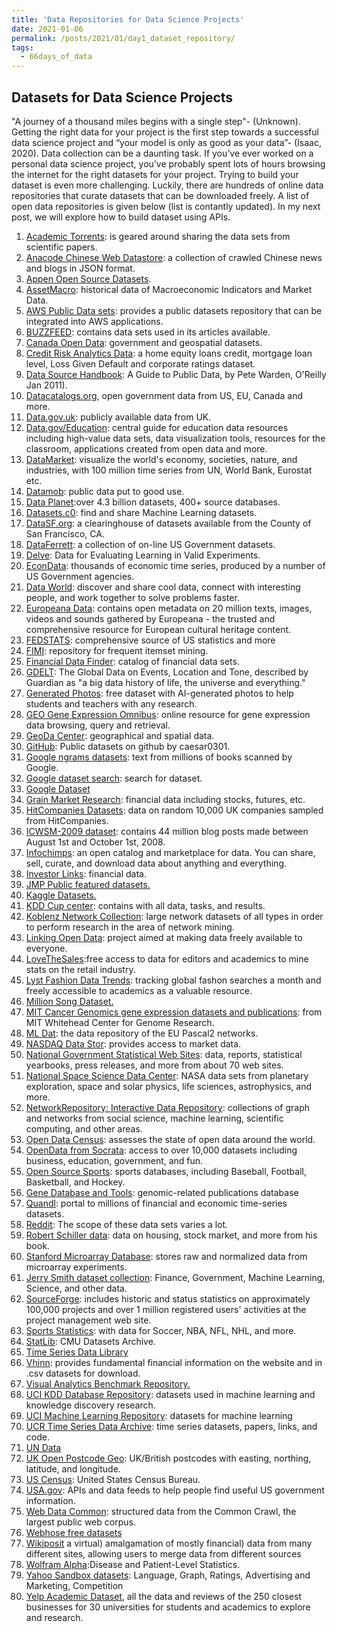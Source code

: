 ```yaml
---
title: 'Data Repositories for Data Science Projects'
date: 2021-01-06
permalink: /posts/2021/01/day1_dataset_repository/
tags:
  - 66days_of_data
---
```


## Datasets for Data Science Projects

"A journey of a thousand miles begins with a single step"- (Unknown). Getting the right data for your project is the first step towards a successful data science project and “your model is only as good as your data”- (Isaac, 2020). Data collection can be a daunting task. If you’ve ever worked on a personal data science project, you’ve probably spent lots of hours browsing the internet for the right datasets for your project. Trying to build your dataset is even more challenging. Luckily, there are hundreds of online data repositories that curate datasets that can be downloaded freely. A list of open data repositories is given below (list is contantly updated). In my next post, we will explore how to build dataset using APIs.

1.	[Academic Torrents]( http://academictorrents.com/browse.php?cat=6): is geared around sharing the data sets from scientific papers.
2.	[Anacode Chinese Web Datastore](http://anacode.de/): a collection of crawled Chinese news and blogs in JSON format. 
3.	[Appen Open Source Datasets](https://appen.com/resources/datasets/). 
4.	[AssetMacro](http://www.assetmacro.com/market-data): historical data of Macroeconomic Indicators and Market Data. 
5.	[AWS Public Data sets](http://aws.amazon.com/publicdatasets/): provides a public datasets repository that can be integrated into AWS applications. 
6.	[BUZZFEED]( https://www.buzzfeed.com/): contains data sets used in its articles available.
7.	[Canada Open Data](http://www.data.gc.ca/): government and geospatial datasets. 
8.	[Credit Risk Analytics Data](http://www.creditriskanalytics.net/): a home equity loans credit, mortgage loan level, Loss Given Default and corporate ratings dataset. 
9.	[Data Source Handbook](http://shop.oreilly.com/product/0636920018254.do): A Guide to Public Data, by Pete Warden, O'Reilly Jan 2011). 
10.	[Datacatalogs.org](http://datacatalogs.org/), open government data from US, EU, Canada and more. 
11.	[Data.gov.uk](http://data.gov.uk): publicly available data from UK.
12.	[Data.gov/Education](http://www.data.gov/education): central guide for education data resources including high-value data sets, data visualization tools, resources for the classroom, applications created from open data and more. 
13.	[DataMarket](http://datamarket.com/): visualize the world's economy, societies, nature, and industries, with 100 million time series from UN, World Bank, Eurostat etc. 
14.	[Datamob](http://datamob.org/): public data put to good use. 
15.	[Data Planet](http://www.data-planet.com/):over 4.3 billion datasets, 400+ source databases. 
16.	[Datasets.c0](http://www.datasets.co/): find and share Machine Learning datasets. 
17.	[DataSF.org](http://datasf.org/): a clearinghouse of datasets available from the County of San Francisco, CA. 
18.	[DataFerrett](http://dataferrett.census.gov): a collection of on-line US Government datasets. 
19.	[Delve](http://www.cs.toronto.edu/~delve): Data for Evaluating Learning in Valid Experiments.
20.	[EconData](http://inforumweb.umd.edu/econdata/econdata.html): thousands of economic time series, produced by a number of US Government agencies. 
21.	[Data World](https://data.world/): discover and share cool data, connect with interesting people, and work together to solve problems faster. 
22.	[Europeana Data](http://data.europeana.eu/): contains open metadata on 20 million texts, images, videos and sounds gathered by Europeana - the trusted and comprehensive resource for European cultural heritage content. 
23.	[FEDSTATS](http://www.fedstats.gov/): comprehensive source of US statistics and more 
24.	[FIMI](http://fimi.cs.helsinki.fi/): repository for frequent itemset mining. 
25.	[Financial Data Finder](http://fisher.osu.edu/fin/fdf/osudata.htm): catalog of financial data sets. 
26.	[GDELT](http://www.guardian.co.uk/news/datablog/2013/apr/12/gdelt-global-database-events-location): The Global Data on Events, Location and Tone, described by Guardian as "a big data history of life, the universe and everything." 
27.	[Generated Photos](https://generated.photos/datasets): free dataset with AI-generated photos to help students and teachers with any research. 
28.	[GEO Gene Expression Omnibus](http://www.ncbi.nlm.nih.gov/geo/): online resource for gene expression data browsing, query and retrieval. 
29.	[GeoDa Center](http://geodacenter.asu.edu/datalist/): geographical and spatial data. 
30.	[GitHub](https://github.com/caesar0301/awesome-public-datasets): Public datasets on github by caesar0301.
31.	[Google ngrams datasets](http://ngrams.googlelabs.com/datasets): text from millions of books scanned by Google. 
32.	[Google dataset search](https://datasetsearch.research.google.com/): search for dataset.
33.	[Google Dataset](https://cloud.google.com/bigquery/public-data/)
34.	[Grain Market Research](http://www.grainmarketresearch.com): financial data including stocks, futures, etc. 
35.	[HitCompanies Datasets](http://endb-consolidated.aihit.com/datasets.htm): data on random 10,000 UK companies sampled from HitCompanies. 
36.	[ICWSM-2009 dataset](http://www.icwsm.org/2009/data/): contains 44 million blog posts made between August 1st and October 1st, 2008. 
37.	[Infochimps](http://infochimps.org/): an open catalog and marketplace for data. You can share, sell, curate, and download data about anything and everything. 
38.	[Investor Links](http://www.investorlinks.com): financial data. 
39.	[JMP Public featured datasets.](https://public.jmp.com/featured?utm_source=kdnuggets&utm_medium=advertisement&utm_campaign=datasetlisting) 
40.	[Kaggle Datasets.](https://www.kaggle.com/datasets) 
41.	[KDD Cup center](http://www.sigkdd.org/kddcup/index.php): contains with all data, tasks, and results. 
42.	[Koblenz Network Collection](http://konect.uni-koblenz.de/): large network datasets of all types in order to perform research in the area of network mining. 
43.	[Linking Open Data](http://www.w3.org/wiki/SweoIG/TaskForces/CommunityProjects/LinkingOpenData): project aimed at making data freely available to everyone. 
44.	[LoveTheSales](https://www.lovethesales.com/press/data-request):free access to data for editors and academics to mine stats on the retail industry. 
45.	[Lyst Fashion Data Trends](https://www.lyst.com/news/lyst-data-request/): tracking global fashon searches a month and freely accessible to academics as a valuable resource. 
46.	[Million Song Dataset.](http://labrosa.ee.columbia.edu/millionsong/) 
47.	[MIT Cancer Genomics gene expression datasets and publications](http://www-genome.wi.mit.edu/cgi-bin/cancer/datasets.cgi): from MIT Whitehead Center for Genome Research. 
48.	[ML Dat](http://mldata.org): the data repository of the EU Pascal2 networks. 
49.	[NASDAQ Data Stor](https://data.nasdaq.com/): provides access to market data. 
50.	[National Government Statistical Web Sites](http://www.archive-it.org/): data, reports, statistical yearbooks, press releases, and more from about 70 web sites.
51.	[National Space Science Data Center](http://nssdc.gsfc.nasa.gov): NASA data sets from planetary exploration, space and solar physics, life sciences, astrophysics, and more. 
52.	[NetworkRepository: Interactive Data Repository](http://www.networkrepository.com/): collections of graph and networks from social science, machine learning, scientific computing, and other areas. 
53.	[Open Data Census](http://census.okfn.org/): assesses the state of open data around the world. 
54.	[OpenData from Socrata](http://opendata.socrata.com/): access to over 10,000 datasets including business, education, government, and fun. 
55.	[Open Source Sports](http://www.opensourcesports.com/): sports databases, including Baseball, Football, Basketball, and Hockey. 
56.	[Gene Database and Tools](http://www.pubgene.org/): genomic-related publications database 
57.	[Quandl](http://www.quandl.com/): portal to millions of financial and economic time-series datasets. 
58.	[Reddit](https://www.reddit.com/r/datasets): The scope of these data sets varies a lot.
59.	[Robert Schiller data](http://www.econ.yale.edu/~shiller/data.htm): data on housing, stock market, and more from his book. 
60.	[Stanford Microarray Database](http://genome-www5.stanford.edu/MicroArray/SMD/): stores raw and normalized data from microarray experiments. 
61.	[Jerry Smith dataset collection](http://datascientistinsights.com/2013/02/02/data-monetization-road-paved-on-top-of-data-sets/): Finance, Government, Machine Learning, Science, and other data. 
62.	[SourceForge](http://www.nd.edu/~oss/Data/data.html): includes historic and status statistics on approximately 100,000 projects and over 1 million registered users' activities at the project management web site. 
63.	[Sports Statistics](https://sports-statistics.com/): with data for Soccer, NBA, NFL, NHL, and more. 
64.	[StatLib](http://lib.stat.cmu.edu/datasets/): CMU Datasets Archive. 
65.	[Time Series Data Library](http://robjhyndman.com/TSDL/) 
66.	[Vhinn](https://www.vhinny.com/about): provides fundamental financial information on the website and in .csv datasets for download. 
67.	[Visual Analytics Benchmark Repository.](http://hcil.cs.umd.edu/localphp/hcil/vast/archive/viewbm.php) 
68.	[UCI KDD Database Repository](http://kdd.ics.uci.edu/): datasets used in machine learning and knowledge discovery research. 
69.	[UCI Machine Learning Repository](http://archive.ics.uci.edu/ml/): datasets for machine learning
70.	[UCR Time Series Data Archive](http://www.cs.ucr.edu/~eamonn/time_series_data/): time series datasets, papers, links, and code. 
71.	[UN Data](https://data.un.org/)
72.	[UK Open Postcode Geo](https://www.getthedata.com/open-postcode-geo): UK/British postcodes with easting, northing, latitude, and longitude. 
73.	[US Census](http://www.census.gov/): United States Census Bureau. 
74.	[USA.gov](https://www.usa.gov/developer): APIs and data feeds to help people find useful US government information.
75.	[Web Data Common](http://webdatacommons.org/): structured data from the Common Crawl, the largest public web corpus. 
76.	[Webhose free datasets](https://webhose.io/datasets) 
77.	[Wikiposit](http://wikiposit.org/) a virtual) amalgamation of mostly financial) data from many different sites, allowing users to merge data from different sources 
78.	[Wolfram Alpha](http://blog.wolframalpha.com/2010/06/29/disease-and-patient-level-statistics-with-wolframalpha/):Disease and Patient-Level Statistics. 
79.	[Yahoo Sandbox datasets](http://webscope.sandbox.yahoo.com/catalog.php): Language, Graph, Ratings, Advertising and Marketing, Competition 
80.	[Yelp Academic Dataset](http://www.yelp.com/academic_dataset), all the data and reviews of the 250 closest businesses for 30 universities for students and academics to explore and research.
